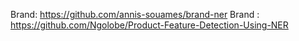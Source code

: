 Brand: https://github.com/annis-souames/brand-ner
Brand : https://github.com/Ngolobe/Product-Feature-Detection-Using-NER
